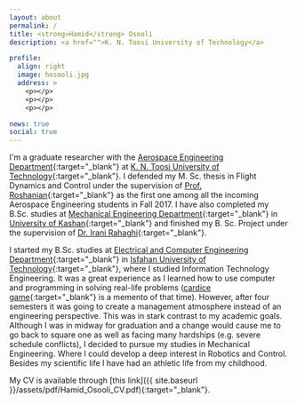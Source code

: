 ```yaml
---
layout: about
permalink: /
title: <strong>Hamid</strong> Osooli
description: <a href="">K. N. Toosi University of Technology</a>

profile:
  align: right
  image: hosooli.jpg
  address: >
    <p></p>
    <p></p>
    <p></p>

news: true
social: true
---
```

I'm a graduate researcher with the [Aerospace Engineering Department](http://en.aero.kntu.ac.ir/){:target="\_blank"} at [K. N. Toosi University of Technology](https://www.kntu.ac.ir/Index.aspx?lang=2&sub=0){:target="\_blank"}. I defended my M. Sc. thesis in Flight Dynamics and Control under the supervision of [Prof. Roshanian](https://wp.kntu.ac.ir/roshanian/){:target="\_blank"} as the first one among all the incoming Aerospace Engineering students in Fall 2017. I have also completed my B.Sc. studies at [Mechanical Engineering Department](https://mechanic.kashanu.ac.ir/en){:target="\_blank"} in [University of Kashan](https://kashanu.ac.ir/en){:target="\_blank"} and finished my B. Sc. Project under the supervision of [Dr. Irani Rahaghi](https://faculty.kashanu.ac.ir/irani/en){:target="\_blank"}.

I started my B.Sc. studies at [Electrical and Computer Engineering Department](https://ece.iut.ac.ir/en){:target="\_blank"} in [Isfahan University of Technology](http://iut.ac.ir/en){:target="\_blank"}, where I studied Information Technology Engineering. It was a great experience as I learned how to use computer and programming in solving real-life problems ([cardice game](https://github.com/hamidosooli/cardice-game){:target="\_blank"} is a memento of that time). However, after four semesters it was going to create a management atmosphere instead of an engineering perspective. This was in stark contrast to my academic goals. Although I was in midway for graduation and a change would cause me to go back to square one as well as facing many hardships (e.g. severe schedule conflicts), I decided to pursue my studies in Mechanical Engineering. Where I could develop a deep interest in Robotics and Control. Besides my scientific life I have had an athletic life from my childhood.

My CV is available through [this link]({{ site.baseurl }}/assets/pdf/Hamid_Osooli_CV.pdf){:target="\_blank"}.

